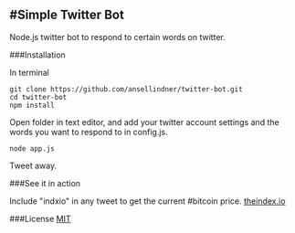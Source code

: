 #Simple Twitter Bot
-----
Node.js twitter bot to respond to certain words on twitter.

###Installation

In terminal

```
git clone https://github.com/ansellindner/twitter-bot.git
cd twitter-bot
npm install
```

Open folder in text editor, and add your twitter account settings and the words you want to respond to in config.js.

```
node app.js
```

Tweet away.

###See it in action

Include "indxio" in any tweet to get the current #bitcoin price. [theindex.io](http://theindex.io)

###License
[MIT](https://opensource.org/licenses/MIT)
